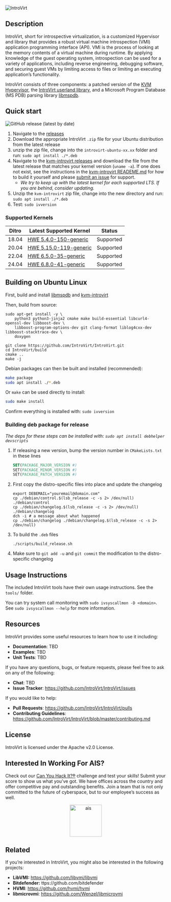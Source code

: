 ![IntroVirt](.github/images/introvirt-logo.png)

## Description

IntroVirt, short for introspective virtualization, is a customized Hypervisor and library that provides a robust virtual machine introspection (VMI) application programming interface (API). VMI is the process of looking at the memory contents of a virtual machine during runtime. By applying knowledge of the guest operating system, introspection can be used for a variety of applications, including reverse engineering, debugging software, and securing guest VMs by limiting access to files or limiting an executing application’s functionality.

IntroVirt consists of three components: a patched version of the [KVM Hypervisor](https://github.com/IntroVirt/kvm-introvirt), the [IntroVirt userland library](https://github.com/IntroVirt/IntroVirt), and a Microsoft Program Database (MS PDB) parsing library [libmspdb](https://github.com/IntroVirt/libmspdb/tree/main).

## Quick start

![GitHub release (latest by date)](https://img.shields.io/github/v/release/IntroVirt/IntroVirt?color=brightgreen)

1. Navigate to the [releases](https://github.com/IntroVirt/IntroVirt/releases)
1. Download the appropriate IntroVirt `.zip` file for your Ubuntu distribution from the latest release
1. unzip the zip file, change into the `introvirt-ubuntu-xx.xx` folder and run: `sudo apt install ./*.deb`
1. Navigate to the [kvm-introvirt releases](https://github.com/IntroVirt/kvm-introvirt/releases) and download the file from the latest release that matches your kernel version (`uname -a`). If one does not exist, see the instructions in the [kvm-introvirt READEME.md](https://github.com/IntroVirt/kvm-introvirt) for how to build it yourself and please [submit an issue](https://github.com/IntroVirt/kvm-introvirt/issues) for support.
    * _We try to keep up with the latest kernel for each supported LTS. If you are behind, consider updating._
1. Unzip the `kvm-introvirt` zip file, change into the new directory and run: `sudo apt install ./*.deb`
1. Test: `sudo ivversion`

### Supported Kernels

| Ditro | Latest Supported Kernel | Status    |
| ----- | ----------------------- | --------- |
| 18.04 | [HWE 5.4.0-150-generic](https://github.com/IntroVirt/kvm-introvirt/releases)  | Supported |
| 20.04 | [HWE 5.15.0-119-generic](https://github.com/IntroVirt/kvm-introvirt/releases) | Supported |
| 22.04 | [HWE 6.5.0-35-generic](https://github.com/IntroVirt/kvm-introvirt/releases)   | Supported |
| 24.04 | [HWE 6.8.0-41-generic](https://github.com/IntroVirt/kvm-introvirt/releases)   | Supported |

## Building on Ubuntu Linux

First, build and install [libmspdb](https://github.com/IntroVirt/libmspdb) and [kvm-introvirt](https://github.com/IntroVirt/kvm-introvirt/)

Then, build from source:

```shell
sudo apt-get install -y \
    python3 python3-jinja2 cmake make build-essential libcurl4-openssl-dev libboost-dev \
    libboost-program-options-dev git clang-format liblog4cxx-dev libboost-stacktrace-dev \
    doxygen

git clone https://github.com/IntroVirt/IntroVirt.git
cd IntroVirt/build
cmake ..
make -j
```

Debian packages can then be built and installed (recommended):

```bash
make package
sudo apt install ./*.deb
```

Or `make` can be used directly to install:

```bash
sudo make install
```

Confirm everything is installed with: `sudo ivversion`

### Building deb package for release

_The deps for these steps can be installed with: `sudo apt install debhelper devscripts`_

1. If releasing a new version, bump the version number in `CMakeLists.txt` in these lines
    ```cmake
    SET(PACKAGE_MAJOR_VERSION #)
    SET(PACKAGE_MINOR_VERSION #)
    SET(PACKAGE_PATCH_VERSION #)
    ```
1. First copy the distro-specific files into place and update the changelog
    ```shell
    export DEBEMAIL="youremail@domain.com"
    cp ./debian/control.$(lsb_release -c -s 2> /dev/null) ./debian/control
    cp ./debian/changelog.$(lsb_release -c -s 2> /dev/null) ./debian/changelog
    dch -i # a message about what happened
    cp ./debian/changelog ./debian/changelog.$(lsb_release -c -s 2> /dev/null)
    ```
1. To build the `.deb` files
    ```shell
    ./scripts/build_release.sh
    ```
1. Make sure to `git add -u` and `git commit` the modification to the distro-specific changelog

## Usage Instructions

The included IntroVirt tools have their own usage instructions. See the `tools/` folder.

You can try system call monitoring with `sudo ivsyscallmon -D <domain>`. See `sudo ivsyscallmon --help` for more information.

## Resources

IntroVirt provides some useful resources to learn how to use it including:

- **Documentation**: TBD
- **Examples**: TBD
- **Unit Tests**: TBD

If you have any questions, bugs, or feature requests, please feel free to ask on any of the following:

- **Chat**: TBD
- **Issue Tracker**: <https://github.com/IntroVirt/IntroVirt/issues>

If you would like to help:

- **Pull Requests**: <https://github.com/IntroVirt/IntroVirt/pulls>
- **Contributing Guidelines**: <https://github.com/IntroVirt/IntroVirt/blob/master/contributing.md>

## License

IntroVirt is licensed under the Apache v2.0 License.

## Interested In Working For AIS?

Check out our [Can You Hack It?®](https://www.canyouhackit.com) challenge and test your skills! Submit your score to show us what you’ve got. We have offices across the country and offer competitive pay and outstanding benefits. Join a team that is not only committed to the future of cyberspace, but to our employee’s success as well.

<p align="center">
  <a href="https://www.ainfosec.com/">
    <img src="https://github.com/IntroVirt/IntroVirt/raw/main/.github/images/ais.png" alt="ais" height="100" />
  </a>
</p>

## Related

If you’re interested in IntroVirt, you might also be interested in the
following projects:

- **LibVMI:** https://github.com/libvmi/libvmi
- **Bitdefender:** ttps://github.com/bitdefender
- **HVMI**: https://github.com/hvmi/hvmi
- **libmicrovmi**: https://github.com/Wenzel/libmicrovmi
